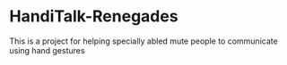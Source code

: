 # HandiTalk-Renegades
This is a project for helping specially abled mute people to communicate using hand gestures
